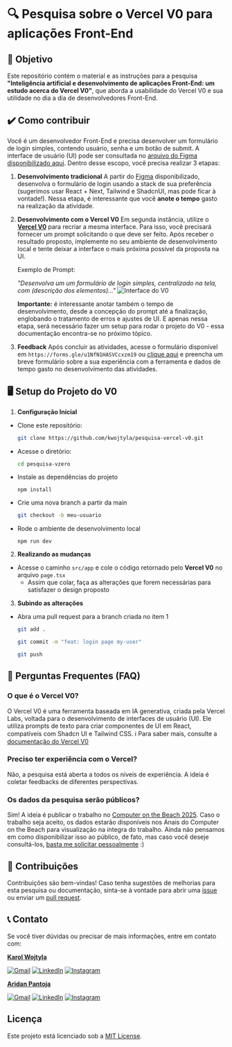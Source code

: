 
# 🔍 Pesquisa sobre o Vercel V0 para aplicações Front-End

## 🎯 Objetivo 
Este repositório contém o material e as instruções para a pesquisa **"Inteligência artificial e desenvolvimento de aplicações Front-End: um estudo acerca do Vercel V0"**, que aborda a usabilidade do Vercel V0 e sua utilidade no dia a dia de desenvolvedores Front-End.

## ✔️ Como contribuir 
Você é um desenvolvedor Front-End e precisa desenvolver um formulário de login simples, contendo usuário, senha e um botão de submit. A interface de usuário (UI) pode ser consultada no [arquivo do Figma disponibilizado aqui](https://www.figma.com/design/gcHw6yUB4vXLoywZyAoV3F/Login-Page---UI?node-id=1-2&t=gWFCb6tgbCFw6nIi-1). Dentro desse escopo, você precisa realizar 3 etapas:

1. **Desenvolvimento tradicional**
   A partir do [Figma](https://www.figma.com/design/gcHw6yUB4vXLoywZyAoV3F/Login-Page---UI?node-id=1-2&t=gWFCb6tgbCFw6nIi-1) disponibilizado, desenvolva o formulário de login usando a stack de sua preferência (sugerimos usar React + Next, Tailwind e ShadcnUI, mas pode ficar à vontade!).
   Nessa etapa, é interessante que você **anote o tempo** gasto na realização da atividade.

2. **Desenvolvimento com o Vercel V0**
   Em segunda instância, utilize o **[Vercel V0](https://v0.dev)** para recriar a mesma interface. Para isso, você precisará fornecer um prompt solicitando o que deve ser feito. Após receber o resultado proposto, implemente no seu ambiente de desenvolvimento local e tente deixar a interface o mais próxima possível da proposta na UI. 
   
   Exemplo de Prompt:
   
   *"Desenvolva um um formulário de login simples, centralizado na tela, com (descrição dos elementos)..."*
   ![Interface do V0](https://i.imgur.com/28eluVK.png)
   
   **Importante:** é interessante anotar também o tempo de desenvolvimento, desde a concepção do prompt até a finalização, englobando o tratamento de erros e ajustes de UI. E apenas nessa etapa, será necessário fazer um setup para rodar o projeto do V0 - essa documentação encontra-se no próximo tópico.

3. **Feedback**
   Após concluir as atividades, acesse o formulário disponível em `https://forms.gle/u1NfN1HASVCcxzm19` ou [clique aqui](https://forms.gle/u1NfN1HASVCcxzm19) e preencha um breve formulário sobre a sua experiência com a ferramenta e dados de tempo gasto no desenvolvimento das atividades.

## 🖥️ Setup do Projeto do V0

1. **Configuração Inicial**
- Clone este repositório: 
	```bash 
	git clone https://github.com/kwojtyla/pesquisa-vercel-v0.git  
	``` 
 - Acesse o diretório:
	```bash 
	cd pesquisa-vzero
	```
- Instale as dependências do projeto 
	``` 
	npm install
	```
- Crie uma nova branch a partir da main
	```bash 
	git checkout -b meu-usuario
	```
- Rode o ambiente de desenvolvimento local
	``` 
	npm run dev
	```
	
2. **Realizando as mudanças**
- Acesse o caminho ```src/app``` e cole o código retornado pelo **Vercel V0** no arquivo ```page.tsx```
	- Assim que colar, faça as alterações que forem necessárias para satisfazer o design proposto

3. **Subindo as alterações**
- Abra uma pull request para a branch criada no item 1
	```bash 
	git add .
	```
	```bash 
	git commit -m "feat: login page my-user"
	```
	```bash 
	git push
	```	
## 🤔 Perguntas Frequentes (FAQ)

### O que é o Vercel V0?
O Vercel V0 é uma ferramenta baseada em IA generativa, criada pela Vercel Labs, voltada para o desenvolvimento de interfaces de usuário (UI). Ele utiliza prompts de texto para criar componentes de UI em React, compatíveis com Shadcn UI e Tailwind CSS. 
ℹ️ Para saber mais, consulte a [documentação do Vercel V0](https://v0.dev/docs)

### Preciso ter experiência com o Vercel?
Não, a pesquisa está aberta a todos os níveis de experiência. A ideia é coletar feedbacks de diferentes perspectivas.

### Os dados da pesquisa serão públicos?
Sim! A ideia é publicar o trabalho no [Computer on the Beach 2025](https://computeronthebeach.com.br). Caso o trabalho seja aceito, os dados estarão disponíveis nos Anais do Computer on the Beach para visualização na íntegra do trabalho. Ainda não pensamos em como disponibilizar isso ao público, de fato, mas caso você deseje consultá-los, [basta me solicitar pessoalmente](https://github.com/kwojtyla) :)

## 🤝 Contribuições
Contribuições são bem-vindas! Caso tenha sugestões de melhorias para esta pesquisa ou documentação, sinta-se à vontade para abrir uma [issue](https://github.com/kwojtyla/pesquisa-vercel-v0/issues) ou enviar um [pull request](https://github.com/kwojtyla/pesquisa-vercel-v0/pulls).

## 📞 Contato
Se você tiver dúvidas ou precisar de mais informações, entre em contato com:

**[Karol Wojtyla](https://github.com/kwojtyla)**
 <p align="left">
  <a href="mailto:karolwojtyla360@gmail.com" title="Gmail">
  <img src="https://img.shields.io/badge/-Gmail-FF0000?style=flat-square&labelColor=FF0000&logo=gmail&logoColor=white&link=LINK-DO-SEU-GMAIL" alt="Gmail"/></a>
  <a href="https://www.linkedin.com/in/karolwojtyla/" title="LinkedIn">
  <img src="https://img.shields.io/badge/-Linkedin-0e76a8?style=flat-square&logo=Linkedin&logoColor=white&link=LINK-DO-SEU-LINKEDIN" alt="LinkedIn"/></a>
  <a href="https://www.instagram.com/karolwojtyla.dev/" title="Instagram">
  <img src="https://img.shields.io/badge/-Instagram-DF0174?style=flat-square&labelColor=DF0174&logo=instagram&logoColor=white&link=LINK-DO-SEU-INSTAGRAM" alt="Instagram"/></a>
</p>

**[Aridan Pantoja](https://github.com/aridanpantoja)**
 <p align="left">
  <a href="mailto:aridanpantoja@gmail.com" title="Gmail">
  <img src="https://img.shields.io/badge/-Gmail-FF0000?style=flat-square&labelColor=FF0000&logo=gmail&logoColor=white&link=LINK-DO-SEU-GMAIL" alt="Gmail"/></a>
  <a href="https://www.linkedin.com/in/aridanpantoja/" title="LinkedIn">
  <img src="https://img.shields.io/badge/-Linkedin-0e76a8?style=flat-square&logo=Linkedin&logoColor=white&link=LINK-DO-SEU-LINKEDIN" alt="LinkedIn"/></a>
  <a href="https://www.instagram.com/aridan.dev/" title="Instagram">
  <img src="https://img.shields.io/badge/-Instagram-DF0174?style=flat-square&labelColor=DF0174&logo=instagram&logoColor=white&link=LINK-DO-SEU-INSTAGRAM" alt="Instagram"/></a>
</p>

## Licença
Este projeto está licenciado sob a [MIT License](LICENSE).
